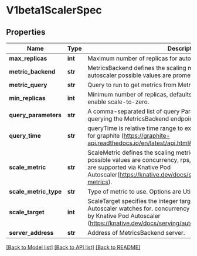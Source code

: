 # V1beta1ScalerSpec

## Properties
Name | Type | Description | Notes
------------ | ------------- | ------------- | -------------
**max_replicas** | **int** | Maximum number of replicas for autoscaling. | [optional] 
**metric_backend** | **str** | MetricsBackend defines the scaling metric type watched by autoscaler possible values are prometheus, graphite. | [optional] 
**metric_query** | **str** | Query to run to get metrics from MetricsBackend | [optional] 
**min_replicas** | **int** | Minimum number of replicas, defaults to 1 but can be set to 0 to enable scale-to-zero. | [optional] 
**query_parameters** | **str** | A comma-separated list of query Parameters to include while querying the MetricsBackend endpoint. | [optional] 
**query_time** | **str** | queryTime is relative time range to execute query against. specialized for graphite (https://graphite-api.readthedocs.io/en/latest/api.html#from-until) | [optional] 
**scale_metric** | **str** | ScaleMetric defines the scaling metric type watched by autoscaler possible values are concurrency, rps, cpu, memory. concurrency, rps are supported via Knative Pod Autoscaler(https://knative.dev/docs/serving/autoscaling/autoscaling-metrics). | [optional] 
**scale_metric_type** | **str** | Type of metric to use. Options are Utilization, or AverageValue. | [optional] 
**scale_target** | **int** | ScaleTarget specifies the integer target value of the metric type the Autoscaler watches for. concurrency and rps targets are supported by Knative Pod Autoscaler (https://knative.dev/docs/serving/autoscaling/autoscaling-targets/). | [optional] 
**server_address** | **str** | Address of MetricsBackend server. | [optional] 

[[Back to Model list]](../README.md#documentation-for-models) [[Back to API list]](../README.md#documentation-for-api-endpoints) [[Back to README]](../README.md)


